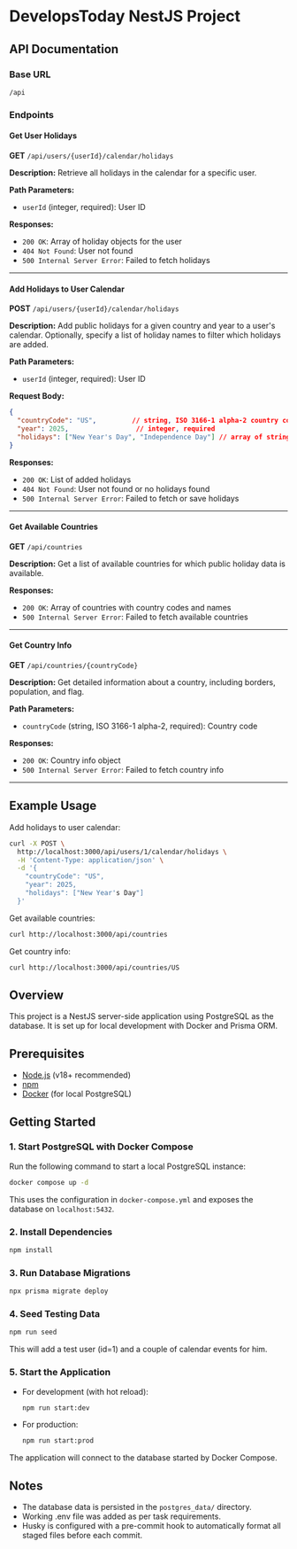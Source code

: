 # DevelopsToday NestJS Project


## API Documentation

### Base URL
`/api`


### Endpoints
#### Get User Holidays
**GET** `/api/users/{userId}/calendar/holidays`

**Description:**
Retrieve all holidays in the calendar for a specific user.

**Path Parameters:**
- `userId` (integer, required): User ID

**Responses:**
- `200 OK`: Array of holiday objects for the user
- `404 Not Found`: User not found
- `500 Internal Server Error`: Failed to fetch holidays

---

#### Add Holidays to User Calendar
**POST** `/api/users/{userId}/calendar/holidays`

**Description:**
Add public holidays for a given country and year to a user's calendar. Optionally, specify a list of holiday names to filter which holidays are added.

**Path Parameters:**
- `userId` (integer, required): User ID

**Request Body:**
```json
{
  "countryCode": "US",         // string, ISO 3166-1 alpha-2 country code, required
  "year": 2025,                 // integer, required
  "holidays": ["New Year's Day", "Independence Day"] // array of strings, optional
}
```

**Responses:**
- `200 OK`: List of added holidays
- `404 Not Found`: User not found or no holidays found
- `500 Internal Server Error`: Failed to fetch or save holidays

---

#### Get Available Countries
**GET** `/api/countries`

**Description:**
Get a list of available countries for which public holiday data is available.

**Responses:**
- `200 OK`: Array of countries with country codes and names
- `500 Internal Server Error`: Failed to fetch available countries

---

#### Get Country Info
**GET** `/api/countries/{countryCode}`

**Description:**
Get detailed information about a country, including borders, population, and flag.

**Path Parameters:**
- `countryCode` (string, ISO 3166-1 alpha-2, required): Country code

**Responses:**
- `200 OK`: Country info object
- `500 Internal Server Error`: Failed to fetch country info

---

## Example Usage

Add holidays to user calendar:
```bash
curl -X POST \
  http://localhost:3000/api/users/1/calendar/holidays \
  -H 'Content-Type: application/json' \
  -d '{
    "countryCode": "US",
    "year": 2025,
    "holidays": ["New Year's Day"]
  }'
```

Get available countries:
```bash
curl http://localhost:3000/api/countries
```

Get country info:
```bash
curl http://localhost:3000/api/countries/US
```

## Overview
This project is a NestJS server-side application using PostgreSQL as the database. It is set up for local development with Docker and Prisma ORM.

## Prerequisites
- [Node.js](https://nodejs.org/) (v18+ recommended)
- [npm](https://www.npmjs.com/)
- [Docker](https://www.docker.com/) (for local PostgreSQL)

## Getting Started

### 1. Start PostgreSQL with Docker Compose
Run the following command to start a local PostgreSQL instance:

```bash
docker compose up -d
```

This uses the configuration in `docker-compose.yml` and exposes the database on `localhost:5432`.

### 2. Install Dependencies

```bash
npm install
```

### 3. Run Database Migrations

```bash
npx prisma migrate deploy
```

### 4. Seed Testing Data

```bash
npm run seed
```
This will add a test user (id=1) and a couple of calendar events for him.

### 5. Start the Application

- For development (with hot reload):
  ```bash
  npm run start:dev
  ```
- For production:
  ```bash
  npm run start:prod
  ```

The application will connect to the database started by Docker Compose.

## Notes
- The database data is persisted in the `postgres_data/` directory.
- Working .env file was added as per task requirements.
- Husky is configured with a pre-commit hook to automatically format all staged files before each commit.
